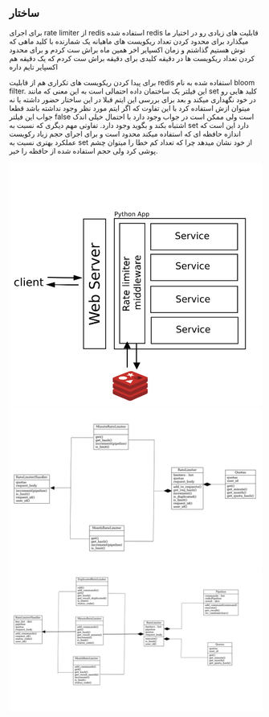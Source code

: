 ## ساختار
برای اجرای rate limiter از redis استفاده شده redis قابلیت های زیادی رو در اختیار ما میگذارد برای محدود کردن تعداد ریکویست های ماهیانه یک شمارنده با کلید ماهی که توش هستیم گذاشتم و زمان اکسپایر اخر همین ماه براش ست کردم و برای محدود کردن تعداد ریکویست ها در دقیقه کلیدی برای دقیقه براش ست کردم که یک دقیقه هم اکسپایر تایم داره

برای پیدا کردن ریکویست های تکراری هم از قابلیت redis استفاده شده به نام bloom filter.
این فیلتر یک ساختمان داده احتمالی است به این معنی که مانند set کلید هایی رو در خود نگهداری میکند و بعد برای بررسی این ایتم قبلا در این ساختار حضور داشته یا نه میتوان ازش استفاده کرد با این تفاوت که اگر ایتم مورد نظر وجود نداشته باشد قطعا جواب این فیلتر false است ولی ممکن است در جواب وجود دارد با احتمال خیلی اندک اشتباه بکند و بگوید وجود دارد. تفاوتی مهم دیگری که نسبت به set دارد این است که اندازه حافظه ای که استفاده میکند محدود است و برای اجرای حجم زیاد رکویست عملکرد بهتری نسبت به set از خود نشان میدهد چرا که تعداد کم خطا را میتوان چشم پوشی کرد ولی حجم استفاده شده از حافظه را خیر.


![Architecture](./architecture.png)
![Rate limiter](./ratelimiter_uml.png)
![Rate limiter2](./ratelimiter2_uml.png)